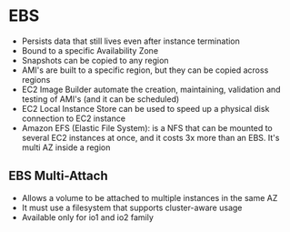 # EBS
- Persists data that still lives even after instance termination
- Bound to a specific Availability Zone
- Snapshots can be copied to any region
- AMI's are built to a specific region, but they can be copied across regions
- EC2 Image Builder automate the creation, maintaining, validation and testing of AMI's (and it can be scheduled)
- EC2 Local Instance Store can be used to speed up a physical disk connection to EC2 instance
- Amazon EFS (Elastic File System): is a NFS that can be mounted to several EC2 instances at once, and it costs 3x more than an EBS. It's multi AZ inside a region

## EBS Multi-Attach
- Allows a volume to be attached to multiple instances in the same AZ
- It must use a filesystem that supports cluster-aware usage
- Available only for io1 and io2 family
